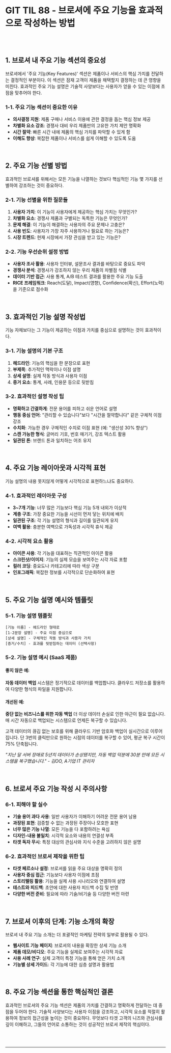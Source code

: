 # GIT TIL 88 - 브로셔에 주요 기능을 효과적으로 작성하는 방법

<br><br>

## 1. 브로셔 내 주요 기능 섹션의 중요성

브로셔에서 '주요 기능(Key Features)' 섹션은 제품이나 서비스의 핵심 가치를 전달하는 결정적인 부분이다. 이 섹션은 잠재 고객이 제품을 채택할지 결정하는 데 큰 영향을 미친다. 효과적인 주요 기능 설명은 기술적 사양보다는 사용자가 얻을 수 있는 이점에 초점을 맞추어야 한다.

### 1-1. 주요 기능 섹션이 중요한 이유

- **의사결정 지원**: 제품 구매나 서비스 이용에 관한 결정을 돕는 핵심 정보 제공
- **차별화 요소 강조**: 경쟁사 대비 우리 제품만의 고유한 가치 제안 명확화
- **시간 절약**: 빠른 시간 내에 제품의 핵심 가치를 파악할 수 있게 함
- **이해도 향상**: 복잡한 제품이나 서비스를 쉽게 이해할 수 있도록 도움

<br>

## 2. 주요 기능 선별 방법

효과적인 브로셔를 위해서는 모든 기능을 나열하는 것보다 핵심적인 기능 몇 가지를 선별하여 강조하는 것이 중요하다.

### 2-1. 기능 선별을 위한 질문들

1. **사용자 가치**: 이 기능이 사용자에게 제공하는 핵심 가치는 무엇인가?
2. **차별화 요소**: 경쟁사 제품과 구별되는 독특한 기능은 무엇인가?
3. **문제 해결**: 이 기능이 해결하는 사용자의 주요 문제나 고충은?
4. **사용 빈도**: 사용자가 가장 자주 사용하거나 필요로 하는 기능은?
5. **시장 트렌드**: 현재 시장에서 가장 관심을 받고 있는 기능은?

### 2-2. 기능 우선순위 설정 방법

- **사용자 조사 활용**: 사용자 인터뷰, 설문조사 결과를 바탕으로 중요도 파악
- **경쟁사 분석**: 경쟁사가 강조하지 않는 우리 제품의 차별점 식별
- **데이터 기반 접근**: 사용 통계, A/B 테스트 결과를 활용한 주요 기능 도출
- **RICE 프레임워크**: Reach(도달), Impact(영향), Confidence(확신), Effort(노력)을 기준으로 점수화

<br>

## 3. 효과적인 기능 설명 작성법

기능 자체보다는 그 기능이 제공하는 이점과 가치를 중심으로 설명하는 것이 효과적이다.

### 3-1. 기능 설명의 기본 구조

1. **헤드라인**: 기능의 핵심을 한 문장으로 표현
2. **부제목**: 추가적인 맥락이나 이점 설명
3. **상세 설명**: 실제 작동 방식과 사용자 이점
4. **증거 요소**: 통계, 사례, 인용문 등으로 뒷받침

### 3-2. 효과적인 설명 작성 팁

- **명확하고 간결하게**: 전문 용어를 피하고 쉬운 언어로 설명
- **행동 중심 언어**: "관리할 수 있습니다"보다 "시간을 절약합니다" 같은 구체적 이점 강조
- **수치화**: 가능한 경우 구체적인 수치로 이점 표현 (예: "생산성 30% 향상")
- **스캔 가능한 형식**: 글머리 기호, 번호 매기기, 강조 텍스트 활용
- **일관된 톤**: 브랜드 톤과 일치하는 어조 유지

<br>

## 4. 주요 기능 레이아웃과 시각적 표현

기능 설명의 내용 못지않게 어떻게 시각적으로 표현하느냐도 중요하다.

### 4-1. 효과적인 레이아웃 구성

- **3~7개 기능**: 너무 많은 기능보다 핵심 기능 5개 내외가 이상적
- **계층 구조**: 가장 중요한 기능을 시선이 먼저 닿는 위치에 배치
- **일관된 구조**: 각 기능 설명의 형식과 길이를 일관되게 유지
- **여백 활용**: 충분한 여백으로 가독성과 시각적 휴식 제공

### 4-2. 시각적 요소 활용

- **아이콘 사용**: 각 기능을 대표하는 직관적인 아이콘 활용
- **스크린샷/이미지**: 기능의 실제 모습을 보여주는 시각 자료 포함
- **컬러 코딩**: 중요도나 카테고리에 따라 색상 구분
- **인포그래픽**: 복잡한 정보를 시각적으로 단순화하여 표현

<br>

## 5. 주요 기능 설명 예시와 템플릿

### 5-1. 기능 설명 템플릿

```
[기능 이름] - 헤드라인 형태로
[1-2문장 설명] - 주요 이점 중심으로
[상세 설명] - 구체적인 작동 방식과 사용자 가치
[증거/수치] - 효과를 뒷받침하는 데이터 (선택사항)
```

### 5-2. 기능 설명 예시 (SaaS 제품)

#### 좋지 않은 예:
**자동 데이터 백업**
시스템은 정기적으로 데이터를 백업합니다. 클라우드 저장소를 활용하여 다양한 형식의 파일을 지원합니다.

#### 개선된 예:
**중단 없는 비즈니스를 위한 자동 백업**
더 이상 데이터 손실로 인한 야근이 필요 없습니다. 매 시간 자동으로 백업되는 시스템으로 언제든 복구할 수 있습니다.

고객 데이터의 끊김 없는 보호를 위해 클라우드 기반 암호화 백업이 실시간으로 이루어집니다. 단 3번의 클릭만으로 원하는 시점의 데이터를 복구할 수 있어, 평균 복구 시간이 75% 단축됩니다.

*"지난 달 서버 장애로 5년치 데이터가 손상됐지만, 자동 백업 덕분에 30분 만에 모든 시스템을 복구했습니다." - 김OO, A기업 IT 관리자*

<br>

## 6. 브로셔 주요 기능 작성 시 주의사항

### 6-1. 피해야 할 실수

- **기술 용어 과다 사용**: 일반 사용자가 이해하기 어려운 전문 용어 남용
- **과장된 표현**: 검증할 수 없는 과장된 주장이나 모호한 표현
- **너무 많은 기능 나열**: 모든 기능을 다 포함하려는 욕심
- **디자인-내용 불일치**: 시각적 요소와 내용의 연결성 부족
- **타겟 독자 무시**: 특정 대상의 관심사와 지식 수준을 고려하지 않은 설명

### 6-2. 효과적인 브로셔 제작을 위한 팁

- **타겟 페르소나 설정**: 브로셔를 읽을 주요 대상을 명확히 정의
- **사용자 중심 접근**: 기능보다 사용자 이점에 초점
- **스토리텔링 활용**: 기능을 실제 사용 시나리오와 연결하여 설명
- **테스트와 피드백**: 초안에 대한 사용자 피드백 수집 및 반영
- **다양한 버전 준비**: 필요에 따라 기술/비기술 등 다양한 버전 마련

<br>

## 7. 브로셔 이후의 단계: 기능 소개의 확장

브로셔 내 주요 기능 소개는 더 포괄적인 마케팅 전략의 일부로 활용될 수 있다.

- **웹사이트 기능 페이지**: 브로셔의 내용을 확장한 상세 기능 소개
- **제품 데모/비디오**: 주요 기능을 실제로 보여주는 시각적 자료
- **사용 사례 연구**: 실제 고객이 특정 기능을 통해 얻은 가치 소개
- **기능별 상세 가이드**: 각 기능에 대한 심층 설명과 활용법

<br>

## 8. 주요 기능 섹션을 통한 핵심적인 결론

효과적인 브로셔의 주요 기능 섹션은 제품의 가치를 간결하고 명확하게 전달하는 데 중점을 두어야 한다. 기술적 사양보다는 사용자 이점을 강조하고, 시각적 요소를 적절히 활용하여 정보의 접근성을 높이는 것이 중요하다. 무엇보다 타겟 고객의 니즈와 관심사를 깊이 이해하고, 그들의 언어로 소통하는 것이 성공적인 브로셔 제작의 핵심이다.

<br><br>

--- 

<br><br>